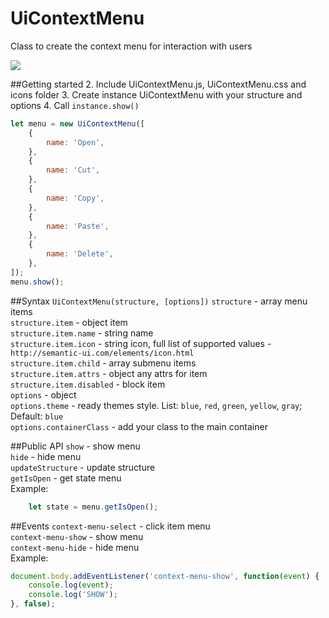 # UiContextMenu
Class to create the context menu for interaction with users

[![](http://m-ulyanov.github.io/UiContextMenu/UiContextMenu-promo.png)](https://github.com/M-Ulyanov/UiContextMenu)


##Getting started
2. Include UiContextMenu.js, UiContextMenu.css and icons folder
3. Create instance UiContextMenu with your structure and options
4. Call `instance.show()`
```javascript
let menu = new UiContextMenu([
	{
		name: 'Open',
	},
	{
		name: 'Cut',
	},
	{
		name: 'Copy',
	},
	{
		name: 'Paste',
	},
	{
		name: 'Delete',
	},
]);
menu.show();
```

##Syntax
`UiContextMenu(structure, [options])`
`structure` - array menu items<br>
`structure.item` - object item<br>
`structure.item.name` - string name<br>
`structure.item.icon` - string icon, full list of supported values - `http://semantic-ui.com/elements/icon.html`<br>
`structure.item.child` - array submenu items <br>
`structure.item.attrs` -  object any attrs for item<br>
`structure.item.disabled` - block item<br>
`options` - object<br>
`options.theme` - ready themes style. List: `blue`, `red`, `green`, `yellow`, `gray`; Default: `blue`<br>
`options.containerClass` - add your class to the main container


##Public API
`show` - show menu<br>
`hide` - hide menu<br>
`updateStructure` - update structure<br>
`getIsOpen` - get state menu<br>
Example: <br>
```javascript 
    let state = menu.getIsOpen();
```


##Events
`context-menu-select` - click item menu<br>
`context-menu-show` - show menu<br>
`context-menu-hide` - hide menu <br>
Example: <br>
```javascript 
document.body.addEventListener('context-menu-show', function(event) {
	console.log(event);
    console.log('SHOW');
}, false);
```

